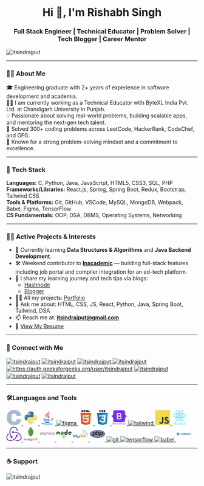 <h1 align="center">Hi 👋, I'm Rishabh Singh</h1>
<h3 align="center">	Full Stack Engineer | Technical Educator | Problem Solver | Tech Blogger | Career Mentor</h3>

<p align="left"> <img src="https://komarev.com/ghpvc/?username=itsindrajput&label=Profile%20views&color=0e75b6&style=flat" alt="itsindrajput" /> </p>

---

### 🧑‍💻 About Me

🎓 Engineering graduate with 2+ years of experience in software development and academia.  
👨‍🏫 I am currently working as a Technical Educator with ByteXL India Pvt. Ltd. at Chandigarh University in Punjab.  
💡 Passionate about solving real-world problems, building scalable apps, and mentoring the next-gen tech talent.  
🧠 Solved 300+ coding problems across LeetCode, HackerRank, CodeChef, and GFG.  
💬 Known for a strong problem-solving mindset and a commitment to excellence.

---

### 🚀 Tech Stack

**Languages:** C, Python, Java, JavaScript, HTML5, CSS3, SQL, PHP  
**Frameworks/Libraries:** React.js, Spring, Spring Boot, Redux, Bootstrap, Tailwind CSS  
**Tools & Platforms:** Git, GitHub, VSCode, MySQL, MongoDB, Webpack, Babel, Figma, TensorFlow  
**CS Fundamentals:** OOP, DSA, DBMS, Operating Systems, Networking

---

### 👨‍💻 Active Projects & Interests

- 🌱 Currently learning **Data Structures & Algorithms** and **Java Backend Development**.
- 🛠️ Weekend contributor to **[Inacademic](https://inacademic.com/)** — building full-stack features including job portal and compiler integration for an ed-tech platform.
- 🧠 I share my learning journey and tech tips via blogs:
  - [Hashnode](https://itsindrajput.hashnode.dev/)
  - [Blogger](https://itsindrajput.blogspot.com/)
- 👨‍💻 All my projects: [Portfolio](https://itsindrajput.netlify.app/html/projects.html)
- 💬 Ask me about: HTML, CSS, JS, React, Python, Java, Spring Boot, Tailwind, DSA
- 📫 Reach me at: **itsindrajput@gmail.com**
- 📄 [View My Resume](https://itsindrajput.netlify.app/html/aboutme)

---

### 🤝 Connect with Me

<p align="left">
<a href="https://linkedin.com/in/itsindrajput" target="blank"><img align="center" src="https://raw.githubusercontent.com/rahuldkjain/github-profile-readme-generator/master/src/images/icons/Social/linked-in-alt.svg" alt="itsindrajput" height="30" width="40" /></a>
<a href="https://twitter.com/itsindrajput" target="blank"><img align="center" src="https://raw.githubusercontent.com/rahuldkjain/github-profile-readme-generator/master/src/images/icons/Social/twitter.svg" alt="itsindrajput" height="30" width="40" /></a>
<a href="https://leetcode.com/itsindrajput/" target="blank">
  <img align="center" src="https://raw.githubusercontent.com/rahuldkjain/github-profile-readme-generator/master/src/images/icons/Social/leet-code.svg" alt="itsindrajput" height="30" width="40" />
<a href="https://www.hackerrank.com/itsindrajput" target="blank"><img align="center" src="https://raw.githubusercontent.com/rahuldkjain/github-profile-readme-generator/master/src/images/icons/Social/hackerrank.svg" alt="itsindrajput" height="30" width="40" /></a>
<a href="https://www.geeksforgeeks.org/user/itsindrajput/" target="blank"><img align="center" src="https://raw.githubusercontent.com/rahuldkjain/github-profile-readme-generator/master/src/images/icons/Social/geeks-for-geeks.svg" alt="https://auth.geeksforgeeks.org/user/itsindrajput" height="30" width="40" /></a>
<a href="https://www.codechef.com/users/itsindrajput" target="blank"><img align="center" src="https://cdn.jsdelivr.net/npm/simple-icons@3.1.0/icons/codechef.svg" alt="itsindrajput" height="30" width="40" /></a>
<a href="https://instagram.com/itsindrajput" target="blank"><img align="center" src="https://raw.githubusercontent.com/rahuldkjain/github-profile-readme-generator/master/src/images/icons/Social/instagram.svg" alt="itsindrajput" height="30" width="40" /></a>
<a href="https://fb.com/itsindrajput" target="blank"><img align="center" src="https://raw.githubusercontent.com/rahuldkjain/github-profile-readme-generator/master/src/images/icons/Social/facebook.svg" alt="itsindrajput" height="30" width="40" /></a>

</p>

---

### 🛠️Languages and Tools

<p align="left"> 
<a href="https://www.cprogramming.com/" target="_blank" rel="noreferrer"> <img src="https://raw.githubusercontent.com/devicons/devicon/master/icons/c/c-original.svg" alt="c" width="40" height="40"/> </a> 
<a href="https://www.python.org/" target="_blank" rel="noreferrer"> 
  <img src="https://raw.githubusercontent.com/devicons/devicon/master/icons/python/python-original.svg" alt="python" width="40" height="40"/> 
</a>
<a href="https://www.java.com" target="_blank" rel="noreferrer"> <img src="https://raw.githubusercontent.com/devicons/devicon/master/icons/java/java-original.svg" alt="java" width="40" height="40"/> </a> 
<a href="https://www.figma.com/" target="_blank" rel="noreferrer"> <img src="https://www.vectorlogo.zone/logos/figma/figma-icon.svg" alt="figma" width="40" height="40"/> </a> 
<a href="https://www.w3.org/html/" target="_blank" rel="noreferrer"> <img src="https://raw.githubusercontent.com/devicons/devicon/master/icons/html5/html5-original-wordmark.svg" alt="html5" width="40" height="40"/> </a> 
<a href="https://www.w3schools.com/css/" target="_blank" rel="noreferrer"> <img src="https://raw.githubusercontent.com/devicons/devicon/master/icons/css3/css3-original-wordmark.svg" alt="css3" width="40" height="40"/> </a> 
<a href="https://getbootstrap.com" target="_blank" rel="noreferrer"> <img src="https://raw.githubusercontent.com/devicons/devicon/master/icons/bootstrap/bootstrap-plain-wordmark.svg" alt="bootstrap" width="40" height="40"/> </a> 
<a href="https://tailwindcss.com/" target="_blank" rel="noreferrer"> <img src="https://www.vectorlogo.zone/logos/tailwindcss/tailwindcss-icon.svg" alt="tailwind" width="40" height="40"/> </a> 
<a href="https://developer.mozilla.org/en-US/docs/Web/JavaScript" target="_blank" rel="noreferrer"> <img src="https://raw.githubusercontent.com/devicons/devicon/master/icons/javascript/javascript-original.svg" alt="javascript" width="40" height="40"/> </a> 
<a href="https://reactjs.org/" target="_blank" rel="noreferrer"> <img src="https://raw.githubusercontent.com/devicons/devicon/master/icons/react/react-original-wordmark.svg" alt="react" width="40" height="40"/> </a> 
<a href="https://redux.js.org" target="_blank" rel="noreferrer"> <img src="https://raw.githubusercontent.com/devicons/devicon/master/icons/redux/redux-original.svg" alt="redux" width="40" height="40"/> </a> 
<a href="https://www.mongodb.com/" target="_blank" rel="noreferrer"> <img src="https://raw.githubusercontent.com/devicons/devicon/master/icons/mongodb/mongodb-original-wordmark.svg" alt="mongodb" width="40" height="40"/> </a> 
<a href="https://expressjs.com" target="_blank" rel="noreferrer"> <img src="https://raw.githubusercontent.com/devicons/devicon/master/icons/express/express-original-wordmark.svg" alt="express" width="40" height="40"/> </a> 
<a href="https://nodejs.org" target="_blank" rel="noreferrer"> <img src="https://raw.githubusercontent.com/devicons/devicon/master/icons/nodejs/nodejs-original-wordmark.svg" alt="nodejs" width="40" height="40"/> </a> 
<a href="https://www.mysql.com/" target="_blank" rel="noreferrer"> <img src="https://raw.githubusercontent.com/devicons/devicon/master/icons/mysql/mysql-original-wordmark.svg" alt="mysql" width="40" height="40"/> </a> 
<a href="https://www.php.net" target="_blank" rel="noreferrer"> <img src="https://raw.githubusercontent.com/devicons/devicon/master/icons/php/php-original.svg" alt="php" width="40" height="40"/> </a> 
<a href="https://git-scm.com/" target="_blank" rel="noreferrer"> <img src="https://www.vectorlogo.zone/logos/git-scm/git-scm-icon.svg" alt="git" width="40" height="40"/> </a> 
<a href="https://www.tensorflow.org" target="_blank" rel="noreferrer"> <img src="https://www.vectorlogo.zone/logos/tensorflow/tensorflow-icon.svg" alt="tensorflow" width="40" height="40"/> 
<a href="https://babeljs.io/" target="_blank" rel="noreferrer"> <img src="https://www.vectorlogo.zone/logos/babeljs/babeljs-icon.svg" alt="babel" width="40" height="40"/> </a> 
<a href="https://webpack.js.org" target="_blank" rel="noreferrer"> <img src="https://raw.githubusercontent.com/devicons/devicon/d00d0969292a6569d45b06d3f350f463a0107b0d/icons/webpack/webpack-original-wordmark.svg" alt="webpack" width="40" height="40"/> </a> 
</p>

---

### ☕ Support
<p><a href="https://www.buymeacoffee.com/itsindrajput"> <img align="left" src="https://cdn.buymeacoffee.com/buttons/v2/default-yellow.png" height="50" width="210" alt="itsindrajput" /></a></p>
